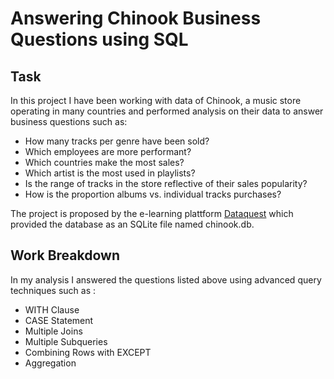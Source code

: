 # Answering Chinook Business Questions using SQL

## Task
In this project I have been working with data of Chinook, a music store operating in
many countries and performed analysis on their data to answer business questions such as:
- How many tracks per genre have been sold?
- Which employees are more performant?
- Which countries make the most sales?
- Which artist is the most used in playlists?
- Is the range of tracks in the store reflective of their sales popularity?
- How is the proportion albums vs. individual tracks purchases?

The project is proposed by the e-learning plattform [Dataquest](https://www.dataquest.io/) 
which provided the database as an SQLite file named chinook.db.


## Work Breakdown
In my analysis I answered the questions listed above using advanced query techniques such as :
- WITH Clause
- CASE Statement
- Multiple Joins
- Multiple Subqueries
- Combining Rows with EXCEPT 
- Aggregation